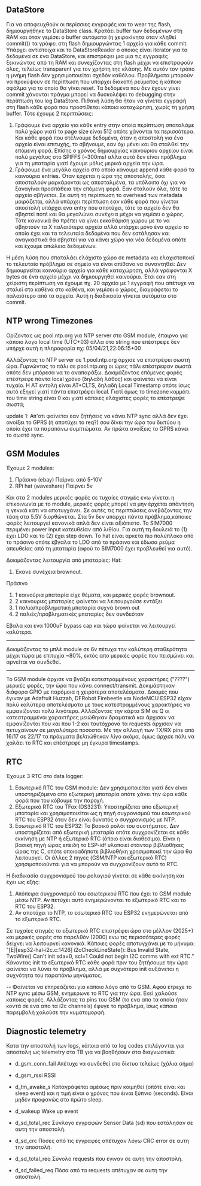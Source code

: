 ## DataStore
Για να αποφευχθούν οι περίσσιες εγγραφές και το wear της flash, δημιουργήθηκε το DataStore class. Κρατάει buffer των δεδομένων στη RAM και όταν γεμίσει ο buffer αυτόματα (η χειροκίνητα οταν κληθεί commit()) τα γράφει στη flash δημιουργώντας 1 αρχείο για κάθε commit. Υπάρχει αντίστοιχα και το DataStoreReader ο οποιος είναι iterator για τα δεδομένα σε ενα DataStore, και επιστρέφει μια μια τις εγγραφές ξεκινώντας από τη RAM και συνεχίζοντας στη flash μέχρι να επιστραφούν όλες, τελείως transparent για τον χρήστη της κλάσης.
Με αυτόν τον τρόπο η μνήμη flash δεν χρησιμοποιείται σχεδόν καθόλου.
Προβλήματα μπορούν να προκύψουν σε περίπτωση που υπάρχει διακοπή ρεύματος ή κάποιο σφάλμα για το οποίο θα γίνει reset. Τα δεδομένα που δεν έχουν γίνει commit χάνονται πράγμα μπορεί να δυσκολέψει το debugging στην περίπτωση του log DataStore.
Πιθανή λύση θα ήταν να γίνεται εγγραφή στη flash κάθε φορά που προστίθεται κάποια καταχώρηση, χωρίς τη χρήση buffer. Τότε έχουμε 2 περιπτώσεις:

1. Γράφουμε ένα αρχείο για κάθε entry στην οποία περίπτωση σπαταλάμε πολύ χώρο γιατί το page size είναι 512 οπότε χάνονται τα περισσότερα. Και κάθε φορά που στέλνουμε δεδομένα, όταν η αποστολή για ένα αρχείο είναι επιτυχής, το σβήνουμε, εαν όχι μένει και θα σταλθεί την επόμενη φορά.
Επίσης ο χρόνος δημιουργίας καινούριου αρχείου είναι πολύ μεγάλος στο SPIFFS (~300ms) αλλα αυτό δεν είναι πρόβλημα για τη μπαταρία γιατί έχουμε μόλις μερικά αρχεία την ώρα.
2. Γράφουμε ένα μεγάλο αρχείο στο οποίο κάνουμε append κάθε φορά τα καινούρια entries. Όταν έρχεται η ώρα της αποστολής, όσα αποσταλούν μαρκάρονται ως απεσταλμένα, τα υπόλοιπα όχι για να ξαναγίνει προσπάθεια την επόμενη φορά. Εαν σταλούν όλα, τότε το αρχείο σβήνεται. Σε αυτή τη περίπτωση το overhead των metadata μοιράζεται, αλλά υπάρχει περίπτωση εαν κάθε φορά που γίνεται αποστολή υπάρχει ενα entry που αποτύχει, τότε το αρχείο δεν θα σβηστεί ποτέ και θα μεγαλώνει συνέχεια μέχρι να γεμίσει ο χώρος. Τότε κανονικά θα πρέπει να γίνει εκκαθάριση χώρου με το να σβηστούν τα Χ παλαιότερα αρχεία αλλά υπάρχει μόνο ένα αρχείο το οποίο έχει και τα τελευταία δεδομένα που δεν εστάλησαν και αναγκαστικά θα σβηστεί για να κάνει χώρο για νέα δεδομένα οπότε και έχουμε απώλεια δεδομένων.

H μέση λύση που σπαταλάει ελάχιστο χώρο σε metadata και ελαχιστοποιεί το τελευταίο πρόβλημα σε σημείο να είναι απίθανο να συναντηθεί:
Δεν δημιουργείται καινούριο αρχείο για κάθε καταχώρηση, αλλά γράφονται Χ bytes σε ένα αρχείο μέχρι να δημιουργηθεί καινούριο. Έτσι εαν στη χείριστη περίπτωση να έχουμε πχ. 20 αρχεία με 1 εγγραφή που απέτυχε να σταλεί στο καθένα στο καθένα, και γεμίσει ο χώρος, διαγράφεται το παλαιότερο από τα αρχεία. Αυτή η διαδικασία γίνεται αυτόματα στο commit.


## NTP wrong Timezones
Ορίζοντας ως pool.ntp.org για NTP server στο GSM module, έπαιρνα για κάποιο λογο local time (UTC+03) άλλα στο string που επέστρεφε δεν υπήρχε αυτή η πληροφορία πχ:
05/04/21,22:06:15+00

Αλλάζοντας το ΝΤΡ server σε 1.pool.ntp.org άρχισε να επιστρέφει σωστή ώρα. Γυρνώντας το πάλι σε pool.ntp.org οι ώρες πάλι επέστρεφαν σωστά οπότε δεν μπόρεσα να το αναπαράξω. Δοκιμάζοντας επόμενες φορές επέστρεφε πάντα local χρόνο (δηλαδή λάθος) και φαίνεται να είναι τυχαίο.
Η ΑΤ εντολή είναι AT+CLTS, δηλαδή Local Timestamp οπότε ίσως αυτό εξηγεί γιατί πάντα επιστρέφει local. Γιατί όμως το timezone κομμάτι του time string είναι 0 και γιατί κάποιες ελάχιστες φορές το επέστρεψε σωστά;

update 1: Απ'οτι φαίνεται εαν ζητήσεις να κάνει ΝΤΡ sync αλλά δεν έχει ανοίξει το GPRS (ή αποτύχει το req?) σου δίνει την ώρα του δικτύου η οποία έχει τα παραπάνω συμπτώματα. Αν πρώτα ανοίξεις το GPRS κάνει το σωστό sync.

## GSM Modules
Έχουμε 2 modules:
1. Πράσινο (ebay)
    Παίρνει από 5-10V
2. RPi hat (waveshare)
    Παίρνει 5v

Και στα 2 modules μερικές φορές σε τυχαίες στιγμές ενω γίνεται η επικοινωνία με το module, μερικές φορές μπορεί να μην έρχεται απάντηση η γενικά κάτι να αποτυγχάνει.
Σε αυτές τις περιπτώσεις ανεβάζοντας την τάση στα 5.5V διορθώνεται. Στα 5v δεν υπάρχει πάντα πρόβλημα,κάποιες φορές λειτουργεί κανονικά απλά δεν είναι αξιόπιστο. Το SIM7000 περιμένει power input κατευθείαν από λιθίου. Για αυτή τη δουλειά το (1) έχει LDO και το (2) έχει step down.
Το hat είναι αρκετα πιο πολύπλοκο από το πράσινο οπότε έβγαλα το LDO από το πράσινο και έδωσα ρεύμα απευθείας από τη μπαταρία (αφού το SIM7000 έχει προβλευθεί για αυτό).

Δοκιμάζοντας λειτουργία από μπαταρίες:
Hat:
1. Έκανε συνέχεια brownout.

Πράσινο
1. 1 καινούρια μπαταρία είχε θέματα, και μερικές φορές brownout.
2. 2 καινουριες μπαταρίες φαίνεται να λειτουργούσε εντάξει
3. 1 παλιά/προβληματική μπαταρία συχνά brown out
4. 2 παλιές/προβληματικές μπαταρίες δεν συνδεόταν

Εβαλα και ενα 1000uF bypass cap και τώρα φαίνεται να λειτουργεί καλύτερα.

---

Δοκιμάζοντας το μπλέ module σε 6v πέτυχα την καλύτερη σταθερότητα μέχρι τώρα με επιτυχία ~80%, εκτός απο μερικές φορές που πεισμώνει και αρνείται να συνδεθεί.

---

Το GSM module άρχισε να βγάζει κατεστραμμένους χαρακτήρες ("????") μερικές φορές, την ώρα που κάνει connect/transmit. Δοκιμάστηκαν διάφορα GPIO με παρόμοια η χειρότερα αποτελέσματα.
Δοκιμές που έγιναν με Adafruit Huzzah, DFRobot Firebeetle και NodeMCU ESP32 είχαν πολύ καλύτερα αποτελέσματα με τους κατεστραμμένους χαρακτήρες να εμφανίζονται πολύ λιγότερο. Αλλάζοντας την κάρτα SIM σε Q οι κατεστραμμένοι χαρακτήρες μειώθηκαν δραματικά και άρχισαν να εμφανίζονται που και που 1-2 και ταυτόχρονα τα requests άρχισαν να πετυχαίνουν σε μεγαλύτερα ποσοστά.
Με την αλλαγή των TX/RX pins από 16/17 σε 22/17 τα πράγματα βελτιώθηκαν λίγο ακόμα, όμως άρχισε πάλι να χαλάει το RTC και επέστρεφε μη έγκυρα timestamps.



## RTC
Έχουμε 3 RTC στο data logger:
1. Εσωτερικό RTC του GSM module: Δεν χρησιμοποιείται γιατί δεν είναι υποστηριζόμενο απο εξωτερική μπαταρία οπότε χάνει την ώρα κάθε φορά που του κόβουμε την παροχή.
2. Εξωτερικό RTC του ΤFox (DS3231): Υποστηρίζεται απο εξωτερική μπαταρία και χρησιμοποιείται ως η πηγή συχρονισμού του εσωτερικού RTC του ESP32 όταν δεν είναι δυνατός ο συγχρονισμός με NTP.
3. Εσωτερικό RTC του ESP32: Το βασικό ρολόι του συστήματος. Δεν υποστηρίζεται από εξωτερική μπαταρία οπότε συγχρονίζεται σε κάθε εκκίνηση με NTP ή εξωτερικό RTC (όποιο είναι διαθεσιμο). Είναι η βασική πηγή ώρας επειδή το ESP-idf υλοποιεί στάνταρ βιβλιοθήκες ώρας της C, οπότε οποιοαδήποτε βιβλιοθήκη χρησιμοποιεί την ώρα θα λειτουργεί. Οι άλλες 2 πηγες (GSM/NTP και εξωτερικό RTC) χρησιμοποιούνται για να μπορούν να συγχρονίζουν αυτό το RTC.

Η διαδικασία συγχρονισμού του ρολογιού γίνεται σε κάθε εκκίνηση και έχει ως εξής:
1. Απόπειρα συγχρονισμού του εσωτερικού RTC που έχει το GSM module μέσω NTP.
    Αν πετύχει αυτό ενημερώνονται το εξωτερικό RTC και το RTC του ESP32.
2. Αν αποτύχει το NTP, το εσωτερικό RTC του ESP32 ενημερώνεται από το εξωτερικό RTC.


Σε τυχαίες στιγμές το εξωτερικό RTC επιστρέφει ώρα στο μέλλον (2025+) και μερικές φορές στο παρελθόν (2000) ενω τις περισσότερες φορές δείχνει να λειτουργεί κανονικά. Κάποιες φορές αποτυγχάνει με το μήνυμα:
"[E][esp32-hal-i2c.c:1426] i2cCheckLineState(): Bus Invalid State, TwoWire() Can't init sda=0, scl=1
Could not begin I2C comms with ext RTC."
Κάνοντας init το εξωτερικό RTC κάθε φορά πριν του ζητήσουμε την ώρα φαίνεται να λύνει το πρόβλημα, αλλά με συχνότερο init αυξάνεται η συχνότητα του παραπάνω μηνύματος.

--
Φαίνεται να επηρεάζεται για κάποιο λόγο από το GSM. Αφού έτρεχε το NTP sync μέσω GSM, ενημερωνε το RTC για την ώρα. Εκεί χαλούσε καποιες φορές. Αλλάζοντας τα pins του GSM (το ενα απο τα οποία ήταν κοντά σε ενα απο τα i2c channels) έφυγε το πρόβλημα, ίσως κάποια παρεμβολή  χαλούσε την κυματομορφή.

## Diagnostic telemetry
Κατα την αποστολή των logs, κάποια από τα log codes επιλέγονται για αποστολη ως telemetry στο TB για να βοηθήσουν στα διαγνωστικά:
- d_gsm_conn_fail
Απέτυχε να συνδεθεί στο δίκτυο τελείως (χάλια σήμα)

- d_gsm_rssi
RSSI

- d_tm_awake_s
Καταγράφεται αμέσως πριν κοιμηθεί (οπότε είναι και sleep event) και η τιμή είναι ο χρόνος που έιναι ξύπνιο (seconds).
Είναι μηδέν προφανώς στο πρώτο sleep.

- d_wakeup
Wake up event

- d_sd_total_rec
Σύνλογο εγγραφών Sensor Data (sd) που εστάλησαν σε αυτη την αποστολή.

- d_sd_crc
Πόσες από τις εγγραφές απέτυχαν λόγω CRC error σε αυτη την αποστολή.

- d_sd_total_req
Σύνολο requests που έγιναν σε αυτη την αποστολή.

- d_sd_failed_req
Πόσα από τα requests απέτυχαν  σε αυτη την αποστολή.